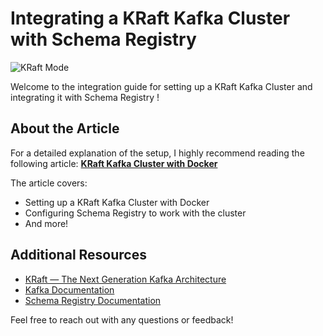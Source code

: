 # Integrating a KRaft Kafka Cluster with Schema Registry

![KRaft Mode](https://github.com/razvantechjourney/resources/blob/master/kraft/Kraft%20Mode%20zk%20logo.png?raw=true)

Welcome to the integration guide for setting up a KRaft Kafka Cluster and integrating it with Schema Registry !

## About the Article

For a detailed explanation of the setup, I highly recommend reading the following article:
[**KRaft Kafka Cluster with Docker**](https://medium.com/gitconnected/kraft-kafka-cluster-with-docker-e79a97d19f2c)

The article covers:

- Setting up a KRaft Kafka Cluster with Docker
- Configuring Schema Registry to work with the cluster
- And more!

## Additional Resources
- [KRaft — The Next Generation Kafka Architecture](https://medium.com/gitconnected/kraft-the-next-generation-kafka-architecture-424e70f8481b)
- [Kafka Documentation](https://kafka.apache.org/documentation/)
- [Schema Registry Documentation](https://docs.confluent.io/platform/current/schema-registry/index.html)

Feel free to reach out with any questions or feedback!
